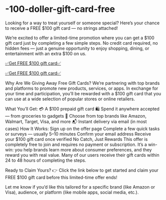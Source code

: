 # -100-doller-gift-card-free

Looking for a way to treat yourself or someone special? Here’s your chance to receive a FREE $100 gift card — no strings attached!

We’re excited to offer a limited-time promotion where you can get a $100 gift card just by completing a few simple steps. No credit card required, no hidden fees — just a genuine opportunity to enjoy shopping, dining, or entertainment with an extra $100 on us.

[✅Get FREE $100 gift card✅](https://bestoffervisions.com/gift_card/)

[✅Get FREE $100 gift card✅](https://bestoffervisions.com/gift_card/)

Why Are We Giving Away Free Gift Cards?
We’re partnering with top brands and platforms to promote new products, services, or apps. In exchange for your time and participation, you’ll be rewarded with a $100 gift card that you can use at a wide selection of popular stores or online retailers.

What You’ll Get:
💳 A $100 prepaid gift card
🛍️ Spend it anywhere accepted — from groceries to gadgets
🎯 Choose from top brands like Amazon, Walmart, Target, Visa, and more
📬 Instant delivery via email (in most cases)
How It Works:
Sign up on the offer page
Complete a few quick tasks or surveys — usually 5–10 minutes
Confirm your email address
Receive your $100 gift card once verified
No Catch, Just Rewards
This offer is completely free to join and requires no payment or subscription. It’s a win-win: you help brands learn more about consumer preferences, and they reward you with real value. Many of our users receive their gift cards within 24 to 48 hours of completing the steps.

Ready to Claim Yours?
👉 Click the link below to get started and claim your FREE $100 gift card before this limited-time offer ends!

Let me know if you’d like this tailored for a specific brand (like Amazon or Visa), audience, or platform (like mobile apps, social media, etc.).
